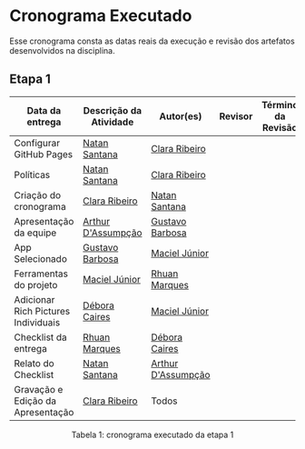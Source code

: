 # Cronograma Executado

Esse cronograma consta as datas reais da execução e revisão dos artefatos desenvolvidos na disciplina.

## Etapa 1

Data da entrega | Descrição da Atividade | Autor(es) | Revisor | Término da Revisão
--------- | ----------------- | -------------- | ---------- | -------------
 | Configurar GitHub Pages | [Natan Santana](https://github.com/Neitan2023) | [Clara Ribeiro](https://github.com/clara-ribeiro) |  |
 | Políticas | [Natan Santana](https://github.com/Neitan2023) | [Clara Ribeiro](https://github.com/clara-ribeiro) |  |
 | Criação do cronograma | [Clara Ribeiro](https://github.com/clara-ribeiro) | [Natan Santana](https://github.com/Neitan2023) |  |
 | Apresentação da equipe | [Arthur D'Assumpção](https://github.com/ArtAssLou) | [Gustavo Barbosa](https://github.com/brbsg) |  |
 | App Selecionado | [Gustavo Barbosa](https://github.com/brbsg) | [Maciel Júnior](https://github.com/macieljuniormax) |  |
 | Ferramentas do projeto | [Maciel Júnior](https://github.com/macieljuniormax) | [Rhuan Marques](https://github.com/RhuanMr) |  |
 | Adicionar Rich Pictures Individuais | [Débora Caires](https://github.com/deboracaires) | [Maciel Júnior](https://github.com/macieljuniormax) |  |
 | Checklist da entrega | [Rhuan Marques](https://github.com/RhuanMr) | [Débora Caires](https://github.com/deboracaires) |  |
 | Relato do Checklist | [Natan Santana](https://github.com/Neitan2023) | [Arthur D'Assumpção](https://github.com/ArtAssLou) |  |
 | Gravação e Edição da Apresentação | [Clara Ribeiro](https://github.com/clara-ribeiro) | Todos |  |

<div style="text-align: center">
<p>Tabela 1: cronograma executado da etapa 1</p>
</div>